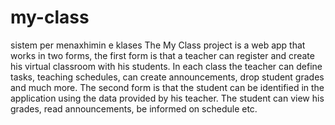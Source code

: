 # my-class
sistem per menaxhimin e klases
The My Class project is a web app that works in two forms, the first form is that a teacher can register and create his virtual classroom with his students. In each class the teacher can define tasks, teaching schedules, can create announcements, drop student grades and much more. The second form is that the student can be identified in the application using the data provided by his teacher. The student can view his grades, read announcements, be informed on schedule etc.

